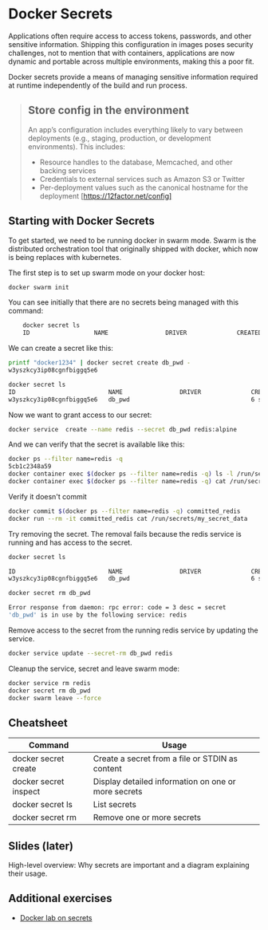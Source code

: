 # Docker Secrets

Applications often require access to access tokens, passwords, and other sensitive information.
Shipping this configuration in images poses security challenges, not to mention that with
containers, applications are now dynamic and portable across multiple environments, making this a
poor fit.

Docker secrets provide a means of managing sensitive information required at runtime independently
of the build and run process.

> ## Store config in the environment
>
> An app’s configuration includes everything likely to vary between deployments (e.g., staging,
> production, or development environments). This includes:
>
> * Resource handles to the database, Memcached, and other backing services
> * Credentials to external services such as Amazon S3 or Twitter
> * Per-deployment values such as the canonical hostname for the deployment
> [https://12factor.net/config]

## Starting with Docker Secrets

To get started, we need to be running docker in swarm mode. Swarm is the distributed orchestration
tool that originally shipped with docker, which now is being replaces with kubernetes.

The first step is to set up swarm mode on your docker host:

```bash
docker swarm init
```

You can see initially that there are no secrets being managed with this command:

```bash
    docker secret ls
    ID                  NAME                DRIVER              CREATED             UPDATED

```

We can create a secret like this:

```bash
printf "docker1234" | docker secret create db_pwd -
w3yszkcy3ip08cgnfbiggq5e6

docker secret ls
ID                          NAME                DRIVER              CREATED             UPDATED
w3yszkcy3ip08cgnfbiggq5e6   db_pwd                                  6 seconds ago       6 seconds ago
```

Now we want to grant access to our secret:

```bash
docker service  create --name redis --secret db_pwd redis:alpine
```

And we can verify that the secret is available like this:

```bash
docker ps --filter name=redis -q
5cb1c2348a59
docker container exec $(docker ps --filter name=redis -q) ls -l /run/secrets
docker container exec $(docker ps --filter name=redis -q) cat /run/secrets/db_pwd
```

Verify it doesn't commit

```bash
docker commit $(docker ps --filter name=redis -q) committed_redis
docker run --rm -it committed_redis cat /run/secrets/my_secret_data

```

Try removing the secret. The removal fails because the redis service is running and has access to
the secret.

```bash
docker secret ls

ID                          NAME                DRIVER              CREATED             UPDATED
w3yszkcy3ip08cgnfbiggq5e6   db_pwd                                  6 seconds ago       6 seconds ago

docker secret rm db_pwd

Error response from daemon: rpc error: code = 3 desc = secret
'db_pwd' is in use by the following service: redis

```

Remove access to the secret from the running redis service by updating the service.

```bash
docker service update --secret-rm db_pwd redis

```

Cleanup the service, secret and leave swarm mode:

```bash
docker service rm redis
docker secret rm db_pwd
docker swarm leave --force
```

## Cheatsheet

| Command               | Usage                                               |
| --------------------- | --------------------------------------------------- |
| docker secret create  | Create a secret from a file or STDIN as content     |
| docker secret inspect | Display detailed information on one or more secrets |
| docker secret ls      | List secrets                                        |
| docker secret rm      | Remove one or more secrets                          |

## Slides (later)

High-level overview: Why secrets are important and a diagram explaining their usage.

## Additional exercises

* [Docker lab on secrets](https://github.com/docker/labs/tree/master/security/secrets)
